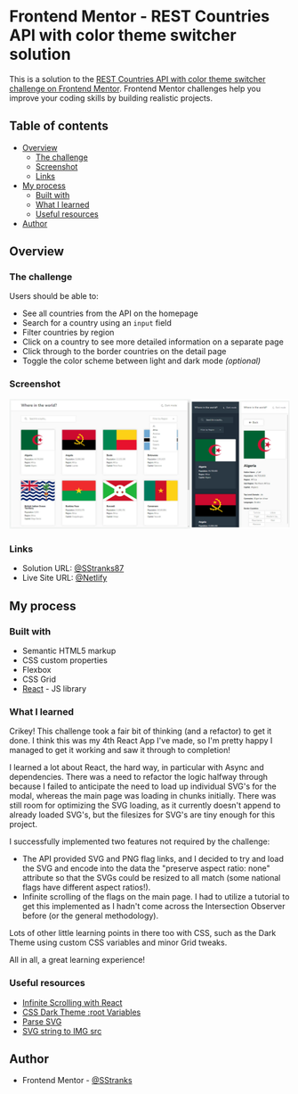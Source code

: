 # Frontend Mentor - REST Countries API with color theme switcher solution

This is a solution to the [REST Countries API with color theme switcher challenge on Frontend Mentor](https://www.frontendmentor.io/challenges/rest-countries-api-with-color-theme-switcher-5cacc469fec04111f7b848ca). Frontend Mentor challenges help you improve your coding skills by building realistic projects.

## Table of contents

- [Overview](#overview)
  - [The challenge](#the-challenge)
  - [Screenshot](#screenshot)
  - [Links](#links)
- [My process](#my-process)
  - [Built with](#built-with)
  - [What I learned](#what-i-learned)
  - [Useful resources](#useful-resources)
- [Author](#author)

## Overview

### The challenge

Users should be able to:

- See all countries from the API on the homepage
- Search for a country using an `input` field
- Filter countries by region
- Click on a country to see more detailed information on a separate page
- Click through to the border countries on the detail page
- Toggle the color scheme between light and dark mode _(optional)_

### Screenshot

![](./screenshot.jpg)

### Links

- Solution URL: [@SStranks87](https://github.com/SStranks/MyFirstRepository/tree/master/FrontEndMentor/31_rest_countries_api)
- Live Site URL: [@Netlify](https://competent-dijkstra-14789a.netlify.app/)

## My process

### Built with

- Semantic HTML5 markup
- CSS custom properties
- Flexbox
- CSS Grid
- [React](https://reactjs.org/) - JS library

### What I learned

Crikey! This challenge took a fair bit of thinking (and a refactor) to get it done. I think this was my 4th React App I've made, so I'm pretty happy I managed to get it working and saw it through to completion!

I learned a lot about React, the hard way, in particular with Async and dependencies. There was a need to refactor the logic halfway through because I failed to anticipate the need to load up individual SVG's for the modal, whereas the main page was loading in chunks initially. There was still room for optimizing the SVG loading, as it currently doesn't append to already loaded SVG's, but the filesizes for SVG's are tiny enough for this project.

I successfully implemented two features not required by the challenge:

- The API provided SVG and PNG flag links, and I decided to try and load the SVG and encode into the data the "preserve aspect ratio: none" attribute so that the SVGs could be resized to all match (some national flags have different aspect ratios!).
- Infinite scrolling of the flags on the main page. I had to utilize a tutorial to get this implemented as I hadn't come across the Intersection Observer before (or the general methodology).

Lots of other little learning points in there too with CSS, such as the Dark Theme using custom CSS variables and minor Grid tweaks.

All in all, a great learning experience!

### Useful resources

- [Infinite Scrolling with React](https://www.youtube.com/watch?v=NZKUirTtxcg)
- [CSS Dark Theme :root Variables](https://lukelowrey.com/css-variable-theme-switcher/NZKUirTtxcg)
- [Parse SVG](https://stackoverflow.com/questions/19273908/parse-svg-and-add-it-to-a-svg-element)
- [SVG string to IMG src](https://stackoverflow.com/questions/44900569/turning-an-svg-string-into-an-image-in-a-react-component)

## Author

- Frontend Mentor - [@SStranks](https://www.frontendmentor.io/profile/SStranks)
